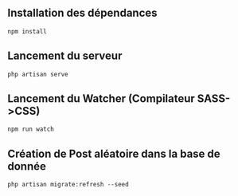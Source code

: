 ## Installation des dépendances
	
	npm install

## Lancement du serveur

	php artisan serve

## Lancement du Watcher (Compilateur SASS->CSS)

	npm run watch

## Création de Post aléatoire dans la base de donnée

	php artisan migrate:refresh --seed
